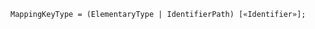 <!-- This file is generated automatically by infrastructure scripts. Please don't edit by hand. -->

```{ .ebnf .slang-ebnf #MappingKeyType }
MappingKeyType = (ElementaryType | IdentifierPath) [«Identifier»];
```
